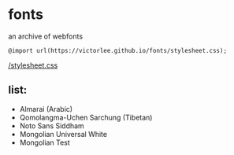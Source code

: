 # fonts

an archive of webfonts

`@import url(https://victorlee.github.io/fonts/stylesheet.css);`

[/stylesheet.css](stylesheet.css)

## list:

- Almarai (Arabic)
- Qomolangma-Uchen Sarchung (Tibetan)
- Noto Sans Siddham
- Mongolian Universal White
- Mongolian Test
